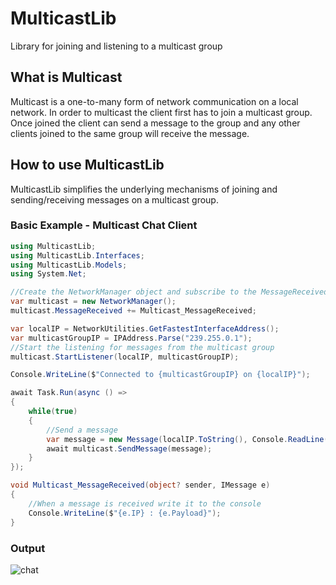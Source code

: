 # MulticastLib
 Library for joining and listening to a multicast group
## What is Multicast
 Multicast is a one-to-many form of network communication on a local network. In order to multicast the client first has to join a multicast group. Once joined the client can send a message to the group and any other clients joined to the same group will receive the message.
## How to use MulticastLib
MulticastLib simplifies the underlying mechanisms of joining and sending/receiving messages on a multicast group.
### Basic Example - Multicast Chat Client
```C#
using MulticastLib;
using MulticastLib.Interfaces;
using MulticastLib.Models;
using System.Net;

//Create the NetworkManager object and subscribe to the MessageReceived event
var multicast = new NetworkManager();
multicast.MessageReceived += Multicast_MessageReceived;

var localIP = NetworkUtilities.GetFastestInterfaceAddress();
var multicastGroupIP = IPAddress.Parse("239.255.0.1");
//Start the listening for messages from the multicast group
multicast.StartListener(localIP, multicastGroupIP);

Console.WriteLine($"Connected to {multicastGroupIP} on {localIP}");

await Task.Run(async () => 
{ 
    while(true)
    {
        //Send a message
        var message = new Message(localIP.ToString(), Console.ReadLine());
        await multicast.SendMessage(message);
    }
});

void Multicast_MessageReceived(object? sender, IMessage e)
{
    //When a message is received write it to the console
    Console.WriteLine($"{e.IP} : {e.Payload}");
}
```
### Output
![chat](https://user-images.githubusercontent.com/3763127/145714156-49b0c0c4-a1fd-49a3-92ca-a21914b0fdc5.png)

